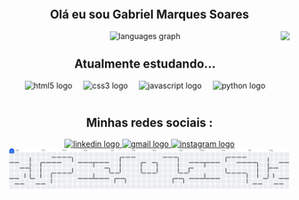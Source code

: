 ## <h2 align="center"> Olá eu sou Gabriel Marques Soares





<div align="center">

  <img   src="https://github-readme-stats.vercel.app/api/top-langs?username=GabrielMarquesSoares&locale=pt-br&hide_title=false&layout=compact&card_width=320&langs_count=5&theme=tokyonight&hide_border=false&order=2" height="150" alt="languages graph"  />



<img align="right" height="150"  src="https://cdn.discordapp.com/attachments/1266095705135517819/1267962283548741726/ezgif.com-animated-gif-maker.gif?ex=6733cd65&is=67327be5&hm=032a0f6ce1039f37d8f4633977d16466a0b36f502c1404b0ba644cfb8d55b485&"  />

</div>



  
###

## <h2 align="center"> Atualmente estudando...

<div align="center">
  <img src="https://img.shields.io/badge/HTML5-E34F26?logo=html5&logoColor=white&style=for-the-badge" height="40" alt="html5 logo"  />
  <img width="12" />
  <img src="https://img.shields.io/badge/CSS3-1572B6?logo=css3&logoColor=white&style=for-the-badge" height="40" alt="css3 logo"  />
  <img width="12" />
  <img src="https://img.shields.io/badge/JavaScript-F7DF1E?logo=javascript&logoColor=black&style=for-the-badge" height="40" alt="javascript logo"  />
  <img width="12" />
  <img src="https://img.shields.io/badge/Python-3776AB?logo=python&logoColor=white&style=for-the-badge" height="40" alt="python logo"  />
  
</div>





<div style ="display: inline_block"> <br>


  


##

### <h2 align="center"> Minhas redes sociais :
<div align="center">
  <a href="https://www.linkedin.com/in/gabriel-marques-soares-861427282/" target="_blank" real="external" >
    <img src="https://img.shields.io/static/v1?message=LinkedIn&logo=linkedin&label=&color=0077B5&logoColor=white&labelColor=&style=for-the-badge" height="40" alt="linkedin logo"  />
  </a>
  <a href="mailto:gabrielmarquessoares2002@gmail.com" target="_blank" real="external">
    <img src="https://img.shields.io/static/v1?message=Gmail&logo=gmail&label=&color=D14836&logoColor=white&labelColor=&style=for-the-badge" height="40" alt="gmail logo"  />
  </a>
  <a href="https://www.instagram.com/nero__biel/" target="_blank" rel="external">
    <img src="https://img.shields.io/static/v1?message=Instagram&logo=instagram&label=&color=E4405F&logoColor=white&labelColor=&style=for-the-badge" height="40" alt="instagram logo"  />
  </a>
  
</div>




<picture>
  <source media="(prefers-color-scheme: dark)" srcset="https://raw.githubusercontent.com/GabrielMarquesSoares/GabrielMarquesSoares/output/pacman-contribution-graph-dark.svg">
  <source media="(prefers-color-scheme: light)" srcset="https://raw.githubusercontent.com/GabrielMarquesSoares/GabrielMarquesSoares/output/pacman-contribution-graph.svg">
  <img alt="pacman contribution graph" src="https://raw.githubusercontent.com/GabrielMarquesSoares/GabrielMarquesSoares/output/pacman-contribution-graph.svg">
</picture>

###
